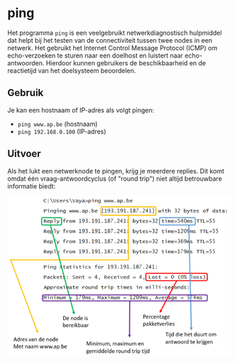 # ping

Het programma `ping` is een veelgebruikt netwerkdiagnostisch hulpmiddel dat helpt bij het testen van de connectiviteit tussen twee nodes in een netwerk. Het gebruikt het Internet Control Message Protocol (ICMP) om echo-verzoeken te sturen naar een doelhost en luistert naar echo-antwoorden. Hierdoor kunnen gebruikers de beschikbaarheid en de reactietijd van het doelsysteem beoordelen.

## Gebruik
Je kan een hostnaam of IP-adres als volgt pingen:

- `ping www.ap.be` (hostnaam)
- `ping 192.168.0.100` (IP-adres)

## Uitvoer
Als het lukt een netwerknode te pingen, krijg je meerdere replies. Dit komt omdat één vraag-antwoordcyclus (of "round trip") niet altijd betrouwbare informatie biedt:

![uitvoer ping](./images/ping.png)
